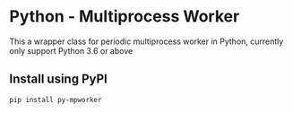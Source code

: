 # Python - Multiprocess Worker

This a wrapper class for periodic multiprocess worker in Python, currently only support Python 3.6 or above

## Install using PyPI

```bash
pip install py-mpworker
```
